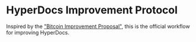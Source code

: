 # HyperDocs Improvement Protocol

Inspired by the ["Bitcoin Improvement Proposal"](https://github.com/bitcoin/bips/blob/master/bip-0002.mediawiki), this is the official workflow for improving HyperDocs.